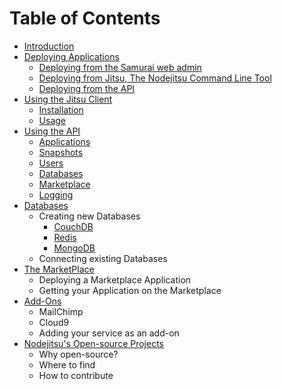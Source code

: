 
# Table of Contents

- [Introduction](1_Introduction.md)
- [Deploying Applications](Deploying_Applications.md)
   - [Deploying from the Samurai web admin]()
   - [Deploying from Jitsu, The Nodejitsu Command Line Tool]()
   - [Deploying from the API]()
- [Using the Jitsu Client](Using_The_Jitsu_Client.md)
    - [Installation]()
    - [Usage]()
- [Using the API](Using_The_API.md)
    - [Applications](#Applications)
    - [Snapshots](#Snapshots)
    - [Users](#User)
    - [Databases](#Database)
    - [Marketplace](#Marketplace)
    - [Logging](#Logging)
- [Databases](Setting_Up_Databases.md)
    - Creating new Databases
        - [CouchDB]()
        - [Redis]()
        - [MongoDB]()
    - Connecting existing Databases
- [The MarketPlace](The_Marketplace.md)
   - Deploying a Marketplace Application
   - Getting your Application on the Marketplace
- [Add-Ons](Add_Ons.md)
    - MailChimp
    - Cloud9
    - Adding your service as an add-on
- [Nodejitsu's Open-source Projects](Open_source_Projects.md)
    - Why open-source?
    - Where to find
    - How to contribute

